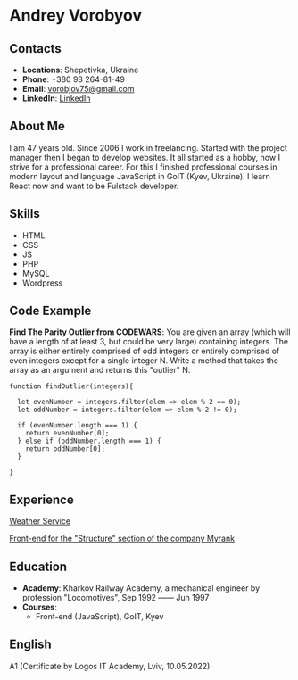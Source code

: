 # Andrey Vorobyov

## Contacts

- **Locations**: Shepetivka, Ukraine
- **Phone**: +380 98 264-81-49
- **Email**: vorobjov75@gmail.com
- **LinkedIn**: [LinkedIn](https://www.linkedin.com/in/andreyvorobyovua/)

## About Me

I am 47 years old. Since 2006 I work in freelancing. Started with the project manager then I began to develop websites. It all started as a hobby, now I strive for a professional career. For this I finished professional courses in modern layout and language JavaScript in GoIT (Kyev, Ukraine). I learn React now and want to be Fulstack developer.

## Skills

- HTML
- CSS
- JS
- PHP
- MySQL
- Wordpress

## Code Example

**Find The Parity Outlier from CODEWARS**: You are given an array (which will have a length of at least 3, but could be very large) containing integers. The array is either entirely comprised of odd integers or entirely comprised of even integers except for a single integer N. Write a method that takes the array as an argument and returns this "outlier" N.

```
function findOutlier(integers){

  let evenNumber = integers.filter(elem => elem % 2 == 0);
  let oddNumber = integers.filter(elem => elem % 2 != 0);

  if (evenNumber.length === 1) {
    return evenNumber[0];
  } else if (oddNumber.length === 1) {
    return oddNumber[0];
  }

}
```

## Experience

[Weather Service](https://vorobjovsh.github.io/weathertogo.com/dist/index.html)

[Front-end for the "Structure" section of the company Myrank](https://vorobjovsh.github.io/myrank/build/index.html)

## Education

- **Academy**: Kharkov Railway Academy, a mechanical engineer by profession "Locomotives", Sep 1992 —— Jun 1997
- **Courses**:
  - Front-end (JavaScript), GoIT, Kyev

## English

A1 (Certificate by Logos IT Academy, Lviv, 10.05.2022)

